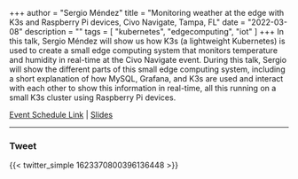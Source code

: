 +++
author = "Sergio Méndez"
title = "Monitoring weather at the edge with K3s and Raspberry Pi devices, Civo Navigate, Tampa, FL"
date = "2022-03-08"
description = ""
tags = [
    "kubernetes",
    "edgecomputing",
    "iot"
]
+++
In this talk, Sergio Méndez will show us how K3s (a lightweight Kubernetes) is used to create a small edge computing system that monitors temperature and humidity in real-time at the Civo Navigate event. During this talk, Sergio will show the different parts of this small edge computing system, including a short explanation of how MySQL, Grafana, and K3s are used and interact with each other to show this information in real-time, all this running on a small K3s cluster using Raspberry Pi devices.

[Event Schedule Link](https://www.civo.com/navigate/schedule) | 
[Slides](https://b.link/K3sWeatherCivoNavigate2023)
<!--more-->
---

### Tweet

{{< twitter_simple 1623370800396136448 >}}

<br>